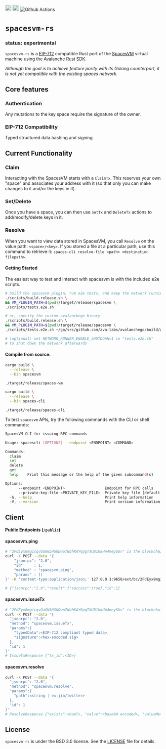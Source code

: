 [<img alt="crates.io" src="https://img.shields.io/crates/v/spacesvm.svg?style=for-the-badge&color=fc8d62&logo=rust" height="20">](https://crates.io/crates/spacesvm)
[<img alt="docs.rs" src="https://img.shields.io/badge/docs.rs-spacesvm-66c2a5?style=for-the-badge&labelColor=555555&logo=docs.rs" height="20">](https://docs.rs/spacesvm)
![Github Actions](https://github.com/ava-labs/spacesvm-rs/actions/workflows/test-and-release.yml/badge.svg)

# `spacesvm-rs`

### status: experimental

`spacesvm-rs` is a [EIP-712](https://eips.ethereum.org/EIPS/eip-712) compatible Rust port of the [SpacesVM](https://github.com/ava-labs/spacesvm) virtual machine using the Avalanche [Rust SDK](https://github.com/ava-labs/avalanche-types-rs).

_Although the goal is to achieve feature parity with its Golang counterpart, it is not yet compatible with the existing spaces network._

## Core features
### Authentication
Any mutations to the key space require the signature of the owner.
### EIP-712 Compatibility
Typed structured data hashing and signing.

## Current Functionality
### Claim
Interacting with the SpacesVM starts with a `ClaimTx`. This reserves your own
"space" and associates your address with it (so that only you can make changes
to it and/or the keys in it).

### Set/Delete
Once you have a space, you can then use `SetTx` and `DeleteTx` actions to
add/modify/delete keys in it.

### Resolve
When you want to view data stored in SpacesVM, you call `Resolve` on the value
path: `<space>/<key>`. If you stored a file at a particular path, use this
command to retrieve it: `spaces-cli resolve-file <path> <destination
filepath>`.

#### Getting Started
The easiest way to test and interact with spacesvm is with the included e2e scripts.

```bash
# build the spacesvm plugin, run e2e tests, and keep the network running
./scripts/build.release.sh \
&& VM_PLUGIN_PATH=$(pwd)/target/release/spacesvm \
./scripts/tests.e2e.sh

# or, specify the custom avalanchego binary
./scripts/build.release.sh \
&& VM_PLUGIN_PATH=$(pwd)/target/release/spacesvm \
./scripts/tests.e2e.sh ~/go/src/github.com/ava-labs/avalanchego/build/avalanchego

# (optional) set NETWORK_RUNNER_ENABLE_SHUTDOWN=1 in "tests.e2e.sh"
# to shut down the network afterwards
```
#### Compile from source.

```bash
cargo build \
  --release \
  --bin spacesvm

./target/release/spaces-vm
```

```bash
cargo build \
  --release \
  --bin spaces-cli

./target/release/spaces-cli

```

To test `spacesvm` APIs, try the following commands with the CLI or shell commands:
```bash
SpacesVM CLI for issuing RPC commands

Usage: spacescli [OPTIONS] --endpoint <ENDPOINT> <COMMAND>

Commands:
  claim  
  set     
  delete  
  get     
  help    Print this message or the help of the given subcommand(s)

Options:
      --endpoint <ENDPOINT>                  Endpoint for RPC calls
      --private-key-file <PRIVATE_KEY_FILE>  Private key file [default: .spacesvm-cli-pk]
  -h, --help                                 Print help information
  -V, --version                              Print version information
```

## Client
#### Public Endpoints (`/public`)

#### spacesvm.ping
```bash
# "2FdEyx8mgicqvQaGN3HGkDwo7NbhKAY6pgTXUB1UkHW4meySUv" is the blockchain Id
curl -X POST --data '{
    "jsonrpc": "2.0",
    "id"     : 1,
    "method" : "spacesvm.ping",
    "params" : []
}' -H 'content-type:application/json;' 127.0.0.1:9650/ext/bc/2FdEyx8mgicqvQaGN3HGkDwo7NbhKAY6pgTXUB1UkHW4meySUv/public

# {"jsonrpc":"2.0","result":{"success":true},"id":1}
```
#### spacesvm.issueTx
```bash
# "2FdEyx8mgicqvQaGN3HGkDwo7NbhKAY6pgTXUB1UkHW4meySUv" is the blockchain Id
curl -X POST --data '{
  "jsonrpc": "2.0",
  "method": "spacesvm.issueTx",
  "params":{
    "typedData":<EIP-712 compliant typed data>,
    "signature":<hex-encoded sig>
  },
  "id": 1
}'
# IssueTxResponse {"tx_id":<ID>}
```
#### spacesvm.resolve
```bash
curl -X POST --data '{
  "jsonrpc": "2.0",
  "method": "spacesvm.resolve",
  "params":{
    "path":<string | ex:jim/twitter>
  },
  "id": 1
}'
# ResolveResponse {"exists":<bool>, "value":<base64 encoded>, "valueMeta":<chain.ValueMeta>}
```

## License
`spacesvm-rs` is under the BSD 3.0 license. See the [LICENSE](LICENSE) file for details.
